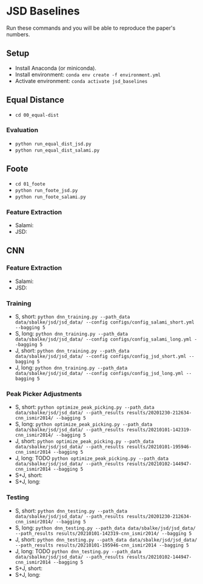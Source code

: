 # JSD Baselines

Run these commands and you will be able to reproduce the paper's numbers.

## Setup

* Install Anaconda (or miniconda).
* Install environment: `conda env create -f environment.yml`
* Activate environment: `conda activate jsd_baselines`

## Equal Distance

* `cd 00_equal-dist`

### Evaluation

* `python run_equal_dist_jsd.py`
* `python run_equal_dist_salami.py`

## Foote

* `cd 01_foote`
* `python run_foote_jsd.py`
* `python run_foote_salami.py`

### Feature Extraction

* Salami:
* JSD:

## CNN

### Feature Extraction

* Salami:
* JSD:

### Training

* S, short: `python dnn_training.py --path_data data/sbalke/jsd/jsd_data/ --config configs/config_salami_short.yml --bagging 5`
* S, long: `python dnn_training.py --path_data data/sbalke/jsd/jsd_data/ --config configs/config_salami_long.yml --bagging 5`
* J, short: `python dnn_training.py --path_data data/sbalke/jsd/jsd_data/ --config configs/config_jsd_short.yml --bagging 5`
* J, long: `python dnn_training.py --path_data data/sbalke/jsd/jsd_data/ --config configs/config_jsd_long.yml --bagging 5`

### Peak Picker Adjustments

* S, short: `python optimize_peak_picking.py --path_data data/sbalke/jsd/jsd_data/ --path_results results/20201230-212634-cnn_ismir2014/ --bagging 5`
* S, long: `python optimize_peak_picking.py --path_data data/sbalke/jsd/jsd_data/ --path_results results/20210101-142319-cnn_ismir2014/ --bagging 5`
* J, short: `python optimize_peak_picking.py --path_data data/sbalke/jsd/jsd_data/ --path_results results/20210101-195946-cnn_ismir2014 --bagging 5`
* J, long: TODO `python optimize_peak_picking.py --path_data data/sbalke/jsd/jsd_data/ --path_results results/20210102-144947-cnn_ismir2014 --bagging 5`
* S+J, short:
* S+J, long:

### Testing

* S, short: `python dnn_testing.py --path_data data/sbalke/jsd/jsd_data/ --path_results results/20201230-212634-cnn_ismir2014/ --bagging 5`
* S, long: `python dnn_testing.py --path_data data/sbalke/jsd/jsd_data/ --path_results results/20210101-142319-cnn_ismir2014/ --bagging 5`
* J, short: `python dnn_testing.py --path_data data/sbalke/jsd/jsd_data/ --path_results results/20210101-195946-cnn_ismir2014 --bagging 5`
* J, long: TODO `python dnn_testing.py --path_data data/sbalke/jsd/jsd_data/ --path_results results/20210102-144947-cnn_ismir2014 --bagging 5`
* S+J, short:
* S+J, long:
